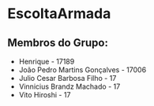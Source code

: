 # EscoltaArmada

## Membros do Grupo:
- Henrique                        -   17189
- João Pedro Martins Gonçalves    -   17006
- Julio Cesar Barbosa Filho       -   17
- Vinnicius Brandz Machado        -   17 
- Vito Hiroshi                    -   17

